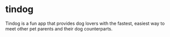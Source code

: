 # tindog
Tindog is a fun app that provides dog lovers with the fastest, easiest way to meet other pet parents and their dog counterparts.
